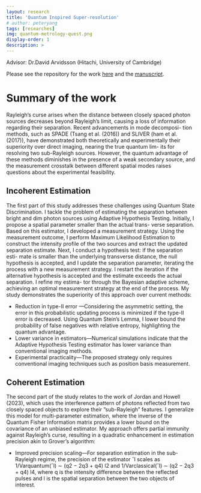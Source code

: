 ```yaml
---
layout: research
title: 'Quantum Inspired Super-resolution'
# author: peteryang
tags: [researches]
img: quantum-metrology-quest.png
display-order: 1
description: >
---
```


Advisor: Dr.David Arvidsson (Hitachi, University of Cambridge)

Please see the repository for the work [here](https://github.com/AprilSweettooth/Bayesian/tree/main) and the [manuscript](https://www.overleaf.com/read/qxbjvpfmxjbx#620593).

# Summary of the work

Rayleigh’s curse arises when the distance between closely spaced photon sources decreases beyond Rayleigh’s
limit, causing a loss of information regarding their separation. Recent advancements in mode decomposi-
tion methods, such as SPADE (Tsang et al. (2016)) and SLIVER (ham et al. (2017)), have demonstrated
both theoretically and experimentally their superiority over direct imaging, nearing the true quantum lim-
its for resolving two sub-Rayleigh sources. However, the quantum advantage of these methods diminishes
in the presence of a weak secondary source, and the measurement crosstalk between different spatial modes
raises questions about the experimental feasibility.

## Incoherent Estimation

The first part of this study addresses these challenges using Quantum State
Discrimination. I tackle the problem of estimating the separation between bright and dim photon sources
using Adaptive Hypothesis Testing. Initially, I propose a spatial parameter smaller than the actual trans-
verse separation. Based on this estimator, I developed a measurement strategy. Using the measurement
outcome, I perform Maximum Likelihood Estimation to construct the intensity profile of the two sources
and extract the updated separation estimate. Next, I conduct a hypothesis test: if the separation esti-
mate is smaller than the underlying transverse distance, the null hypothesis is accepted, and I update the
separation parameter, iterating the process with a new measurement strategy. I restart the iteration if
the alternative hypothesis is accepted and the estimate exceeds the actual separation. I refine my estima-
tor through the Bayesian adaptive scheme, achieving an optimal measurement strategy at the end of the
process. My study demonstrates the superiority of this approach over current methods:
- Reduction in type-II error —Considering the asymmetric setting, the error in this probabilistic updating
process is minimized if the type-II error is decreased. Using Quantum Stein’s Lemma, I lower bound
the probability of false negatives with relative entropy, highlighting the quantum advantage.
- Lower variance in estimators—Numerical simulations indicate that the Adaptive Hypothesis Testing
estimator has lower variance than conventional imaging methods.
- Experimental practicality—The proposed strategy only requires conventional imaging techniques such
as position basis measurement.

## Coherent Estimation

The second part of the study relates to the work of Jordan and Howell (2023),
which uses the interference pattern of photons reflected from two closely spaced objects to explore their
”sub-Rayleigh” features. I generalize this model for multi-parameter estimation, where the inverse of the
Quantum Fisher Information matrix provides a lower bound on the covariance of an unbiased estimator.
My approach offers partial immunity against Rayleigh’s curse, resulting in a quadratic enhancement in
estimation precision akin to Grover’s algorithm:
- Improved precision scaling—For separation estimation in the sub-Rayleigh regime, the precision of the
estimator ˆl scales as 1/Varquantum(ˆl) ∼ (q2 − 2q3 + q4) l2 and 1/Varclassical(ˆl) ∼ (q2 − 2q3 + q4) l4,
where q is the intensity difference between the reflected pulses and l is the spatial separation between
the two objects of interest.
